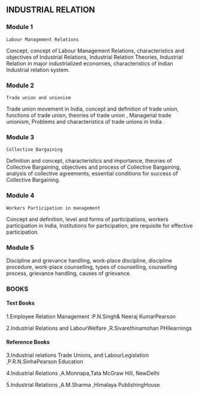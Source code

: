 ## INDUSTRIAL RELATION

### Module 1 
`Labour Management Relations` 

Concept, concept of Labour Management Relations, characteristics and objectives of Industrial Relations, Industrial Relation Theories, Industrial Relation in major industrialized economies, characteristics of Indian 
Industrial relation system.

### Module 2
`Trade union and unionism`

Trade union movement in India, concept and definition of trade union, functions of trade union, theories of trade union , Managerial trade unionism, Problems and characteristics of trade unions in India .

### Module 3 
`Collective Bargaining`

Definition and concept, characteristics and importance, theories of Collective Bargaining, objectives and process of Collective Bargaining, 
analysis of collective agreements, essential conditions for success of Collective 
Bargaining.

### Module 4 
`Workers Participation in management`

Concept and definition, level and forms of participations, workers participation in India, Institutions for participation, pre requisite for effective participation.

### Module 5
Discipline and grievance handling, work-place discipline, discipline procedure, work-place counselling, types of counselling, counselling 
process, grievance handling, causes of grievance.

### BOOKS
#### Text Books
1.Employee Relation Management :P.N.Singh& Neeraj KumarPearson

2.Industrial Relations and LabourWelfare ,R.Sivarethinamohan PHIlearnings

#### Reference Books
3.Industrial relations Trade Unions, and LabourLegislation ,P.R.N.SinhaPearson Education

4.Industrial Relations ,A.Monnapa,Tata McGraw Hill, NewDelhi

5.Industrial Relations ,A.M.Sharma ,Himalaya PublishingHouse
